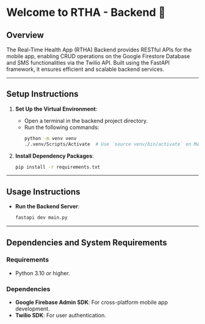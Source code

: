 # Welcome to RTHA - Backend 👋

## Overview
The Real-Time Health App (RTHA) Backend provides RESTful APIs for the mobile app, enabling CRUD operations on the Google Firestore Database and SMS functionalities via the Twilio API. Built using the FastAPI framework, it ensures efficient and scalable backend services.

---

## Setup Instructions

1. **Set Up the Virtual Environment**:
   - Open a terminal in the backend project directory.
   - Run the following commands:
     ```bash
     python -m venv venv
     ./.venv/Scripts/Activate  # Use `source venv/bin/activate` on Mac/Linux
     ```

2. **Install Dependency Packages**:
   ```bash
   pip install -r requirements.txt
   ```

---

## Usage Instructions
- **Run the Backend Server**:
  ```bash
  fastapi dev main.py
  ```

---

## Dependencies and System Requirements

### Requirements
- Python 3.10 or higher.

### Dependencies
- **Google Firebase Admin SDK**: For cross-platform mobile app development.
- **Twilio SDK**: For user authentication.
